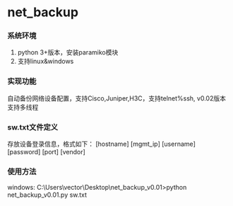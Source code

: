 # net_backup

### 系统环境
1. python 3+版本，安装paramiko模块
2. 支持linux&windows

### 实现功能
自动备份网络设备配置，支持Cisco,Juniper,H3C，支持telnet%ssh, v0.02版本支持多线程

### sw.txt文件定义
存放设备登录信息，格式如下：
[hostname] [mgmt_ip] [username] [password] [port] [vendor]

### 使用方法
windows:
C:\Users\vector\Desktop\net_backup_v0.01>python net_backup_v0.01.py sw.txt 

